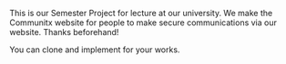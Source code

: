 This is our Semester Project for lecture at our university.
We make the Communitx website for people to make secure communications via our website.
Thanks beforehand!

You can clone and implement for your works.
